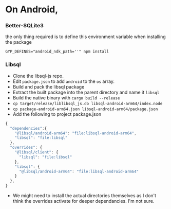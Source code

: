 # On Android, 


### Better-SQLite3

the only thing required is to define this environment variable when installing the package

```console
GYP_DEFINES="android_ndk_path=''" npm install
```

### Libsql

- Clone the libsql-js repo.
- Edit `package.json` to add `android` to the `os` array. 
- Build and pack the libsql package
- Extract the built package into the parent directory and name it `libsql`
- Build the native binary with `cargo build --release`
- `cp target/release/liblibsql_js.do libsql-android-arm64/index.node`
- `cp package-android-arm64.json libsql-android-arm64/package.json`
- Add the following to project package.json
```js
{
  "dependencies":{
    "@libsql/android-arm64": "file:libsql-android-arm64",
    "libsql": "file:libsql"
  },
  "overrides": {
    "@libsql/client": {
      "libsql": "file:libsql"
    },
    "libsql": {
      "@libsql/android-arm64": "file:libsql-android-arm64"
    }
  },
}
```
- We might need to install the actual directories themselves as I don't think the overrides activate for deeper dependancies. I'm not sure.